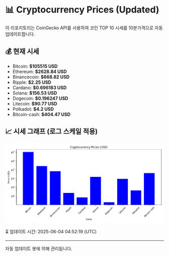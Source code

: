 
# 📊 Cryptocurrency Prices (Updated)

이 리포지토리는 CoinGecko API를 사용하여 코인 TOP 10 시세를 10분가격으로 자동 업데이트합니다.

## 💰 현재 시세
- Bitcoin: **$105515 USD**
- Ethereum: **$2628.84 USD**
- Binancecoin: **$668.82 USD**
- Ripple: **$2.25 USD**
- Cardano: **$0.696183 USD**
- Solana: **$156.53 USD**
- Dogecoin: **$0.196247 USD**
- Litecoin: **$90.77 USD**
- Polkadot: **$4.2 USD**
- Bitcoin-cash: **$404.47 USD**

## 📈 시세 그래프 (로그 스케일 적용)
![Crypto Prices](crypto_prices.png)

⏳ 업데이트 시간: 2025-06-04 04:52:19 (UTC)

---
자동 업데이트 봇에 의해 관리됩니다.

